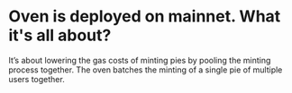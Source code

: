 # Oven is deployed on mainnet. What it's all about?

It’s about lowering the gas costs of minting pies by pooling the minting process together. The oven batches the minting of a single pie of multiple users together.
